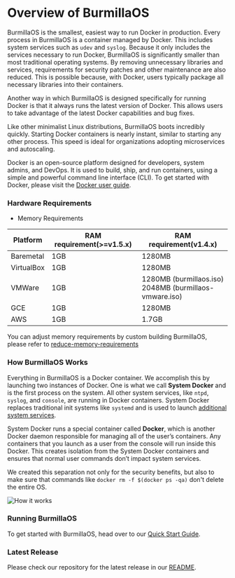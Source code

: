 # Overview of BurmillaOS

BurmillaOS is the smallest, easiest way to run Docker in production.  Every process in BurmillaOS is a container managed by Docker. This includes system services such as `udev` and `syslog`.  Because it only includes the services necessary to run Docker, BurmillaOS is significantly smaller than most traditional operating systems. By removing unnecessary libraries and services, requirements for security patches and other maintenance are also reduced. This is possible because, with Docker, users typically package all necessary libraries into their containers.

Another way in which BurmillaOS is designed specifically for running Docker is that it always runs the latest version of Docker. This allows users to take advantage of the latest Docker capabilities and bug fixes.

Like other minimalist Linux distributions, BurmillaOS boots incredibly quickly. Starting Docker containers is nearly instant, similar to starting any other process. This speed is ideal for organizations adopting microservices and autoscaling.

Docker is an open-source platform designed for developers, system admins, and DevOps. It is used to build, ship, and run containers, using a simple and powerful command line interface (CLI). To get started with Docker, please visit the [Docker user guide](https://docs.docker.com/engine/userguide/).

### Hardware Requirements

* Memory Requirements

Platform   | RAM requirement(>=v1.5.x) | RAM requirement(v1.4.x)
--------   | ------------------------  | ---------------------------
Baremetal  | 1GB                       | 1280MB
VirtualBox | 1GB                       | 1280MB
VMWare     | 1GB                       | 1280MB (burmillaos.iso) <br> 2048MB (burmillaos-vmware.iso)
GCE        | 1GB                       | 1280MB
AWS        | 1GB                       | 1.7GB

You can adjust memory requirements by custom building BurmillaOS, please refer to [reduce-memory-requirements](/installation/custom-builds/custom-burmillaos-iso/#reduce-memory-requirements)

### How BurmillaOS Works

Everything in BurmillaOS is a Docker container. We accomplish this by launching two instances of Docker. One is what we call **System Docker** and is the first process on the system. All other system services, like `ntpd`, `syslog`, and `console`, are running in Docker containers. System Docker replaces traditional init systems like `systemd` and is used to launch [additional system services](/installation/system-services/).

System Docker runs a special container called **Docker**, which is another Docker daemon responsible for managing all of the user’s containers. Any containers that you launch as a user from the console will run inside this Docker. This creates isolation from the System Docker containers and ensures that normal user commands don’t impact system services.

 We created this separation not only for the security benefits, but also to make sure that commands like `docker rm -f $(docker ps -qa)` don't delete the entire OS.

![How it works](https://raw.githubusercontent.com/burmilla/burmilla.github.io/master/img/howitworks.png)

### Running BurmillaOS

To get started with BurmillaOS, head over to our [Quick Start Guide](/quick-start-guide/).

### Latest Release

Please check our repository for the latest release in our [README](https://github.com/burmilla/os/blob/master/README.md).
